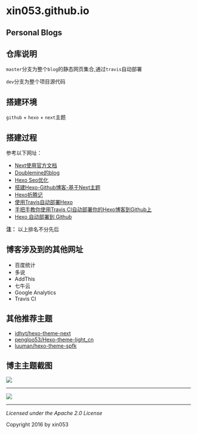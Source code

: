 # xin053.github.io
Personal Blogs
---
## 仓库说明
`master`分支为整个`blog`的静态网页集合,通过`travis`自动部署

`dev`分支为整个项目源代码

## 搭建环境
`github` + `hexo` + `next`主题

## 搭建过程
参考以下网址：

- [Next使用官方文档](http://theme-next.iissnan.com/getting-started.html "Next使用官方文档")
- [Doublemine的blog](http://notes.wanghao.work/categories/Hexo/ "Doublemine的blog")
- [Hexo Seo优化](http://www.jianshu.com/p/86557c34b671 "Hexo Seo优化")
- [搭建Hexo-Github博客-基于Next主题](http://www.jianshu.com/p/5e9bd5e39ae6 "搭建Hexo-Github博客-基于Next主题")
- [Hexo折腾记](https://yq.aliyun.com/articles/8607 "Hexo折腾记")
- [使用Travis自动部署Hexo](http://www.jianshu.com/p/fff7b3384f46 "使用Travis自动部署Hexo")
- [手把手教你使用Travis CI自动部署你的Hexo博客到Github上](http://www.2cto.com/kf/201605/505702.html "手把手教你使用Travis CI自动部署你的Hexo博客到Github上")
- [Hexo 自动部署到 Github](http://www.tuicool.com/articles/AZf2Yzb "Hexo 自动部署到 Github")

**注：** 以上排名不分先后

## 博客涉及到的其他网址

- 百度统计
- 多说
- AddThis
- 七牛云
- Google Analytics
- Travis CI

## 其他推荐主题

- [idhyt/hexo-theme-next](https://github.com/idhyt/hexo-theme-next/tree/master "idhyt/hexo-theme-next")
- [pengloo53/Hexo-theme-light_cn](https://github.com/pengloo53/Hexo-theme-light_cn "pengloo53/Hexo-theme-light_cn")
- [luuman/hexo-theme-spfk](https://github.com/luuman/hexo-theme-spfk "luuman/hexo-theme-spfk")

## 博主主题截图
![](http://i.imgur.com/qrAZdPc.png)

----------

![](http://i.imgur.com/qwORdmz.png)

----------

*Licensed under the Apache 2.0 License*

Copyright 2016 by xin053

